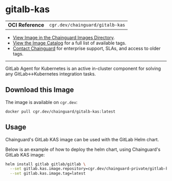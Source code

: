 <!--monopod:start-->
# gitalb-kas
| | |
| - | - |
| **OCI Reference** | `cgr.dev/chainguard/gitalb-kas` |


* [View Image in the Chainguard Images Directory](https://images.chainguard.dev/directory/image/gitalb-kas/overview).
* [View the Image Catalog](https://console.chainguard.dev/images/catalog) for a full list of available tags.
* [Contact Chainguard](https://www.chainguard.dev/chainguard-images) for enterprise support, SLAs, and access to older tags.

---
<!--monopod:end-->

<!--overview:start-->
GitLab Agent for Kubernetes is an active in-cluster component for solving any GitLab<->Kubernetes integration tasks.
<!--overview:end-->

<!--getting:start-->
## Download this Image
The image is available on `cgr.dev`:

```
docker pull cgr.dev/chainguard/gitalb-kas:latest
```
<!--getting:end-->

<!--body:start-->
## Usage

Chainguard's GitLab KAS image can be used with the GitLab Helm chart.

Below is an example of how to deploy the helm chart, using Chainguard's GitLab KAS image:

```bash
helm install gitlab gitlab/gitlab \
  --set gitlab.kas.image.repository=cgr.dev/chainguard-private/gitlab-kas \
  --set gitlab.kas.image.tag=latest
```

<!--body:end-->
